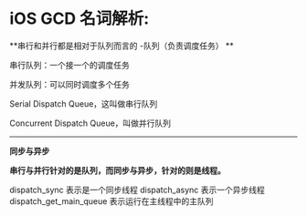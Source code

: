
# iOS GCD 名词解析:



**串行和并行都是相对于队列而言的 -队列（负责调度任务）
**

串行队列：一个接一个的调度任务

并发队列：可以同时调度多个任务

Serial Dispatch Queue，这叫做串行队列

Concurrent Dispatch Queue，叫做并行队列

---

**同步与异步**

**串行与并行针对的是队列，而同步与异步，针对的则是线程。** 

dispatch_sync 表示是一个同步线程
dispatch_async 表示一个异步线程
dispatch_get_main_queue 表示运行在主线程中的主队列
